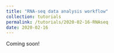 ```yaml
---
title: "RNA-seq data analysis workflow"
collection: tutorials
permalink: /tutorials/2020-02-16-RNAseq
date: 2020-02-16
---
```


Coming soon!